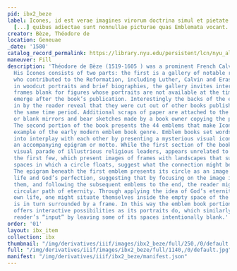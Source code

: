 ```yaml
---
pid: ibx2_beze
label: Icones, id est verae imagines virorum doctrina simul et pietate illustrium
  [...] quibus adiectae sunt nonnullae picturae quas Emblemata vocant.
creator: Bèze, Théodore de
location: Geneuae
_date: '1580'
catalog_record_permalink: https://library.nyu.edu/persistent/lcn/nyu_aleph000922502?institution=NYU&persistent
maneuver: Fill
description: 'Théodore de Bèze (1519-1605 ) was a prominent French Calvinist theologian.
  His Icones consists of two parts: the first is a gallery of notable religious figures
  who contributed to the Reformation, including Luther, Calvin and Erasmus. Presented
  in woodcut portraits and brief biographies, the gallery invites interaction by leaving
  frames blank for figures whose portraits are not available at the time, but will
  emerge after the book’s publication. Interestingly the backs of the engravings pasted
  in by the reader reveal that they were cut out of other books published close to
  the same time period. Additional scraps of paper are attached to the engravings
  or blank mirrors and bear sketches made by a book owner copying the portraits. PARAGRAPH
  The second portion of the book presents the 44 emblems that make Icones a notable
  example of the early modern emblem book genre. Emblem books set words and images
  into interplay with each other by presenting a mysterious visual icon or image with
  an accompanying epigram or motto. While the first section of the book, with its
  visual parade of illustrious religious leaders, appears unrelated to the emblems,
  the first few, which present images of frames with landscapes that surround empty
  spaces in which a circle floats, suggest what the connection might be. PARAGRAPH
  The epigram beneath the first emblem presents its circle as an image both of eternal
  life and God’s perfection, suggesting that by focusing on the image in front of
  them, and following the subsequent emblems to the end, the reader might enact the
  circular path of eternity. Through applying the idea of God’s eternity to one’s
  own life, one might situate themselves inside the empty space of the circle that
  is in turn surrounded by a frame. In this way the emblem book portion of Icones
  offers interactive possibilities as its portraits do, which similarly invite the
  reader’s “input” by leaving some of its spaces intentionally blank.'
order: '01'
layout: ibx_item
collection: ibx
thumbnail: "/img/derivatives/iiif/images/ibx2_beze/full/250,/0/default.jpg"
full: "/img/derivatives/iiif/images/ibx2_beze/full/1140,/0/default.jpg"
manifest: "/img/derivatives/iiif/ibx2_beze/manifest.json"
---
```

